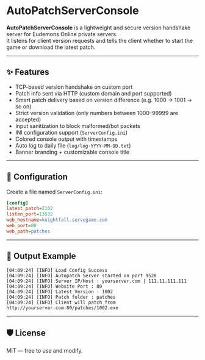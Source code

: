 # AutoPatchServerConsole

**AutoPatchServerConsole** is a lightweight and secure version handshake server for Eudemons Online private servers.  
It listens for client version requests and tells the client whether to start the game or download the latest patch.

---

## ✨ Features

- TCP-based version handshake on custom port
- Patch info sent via HTTP (custom domain and port supported)
- Smart patch delivery based on version difference (e.g. 1000 → 1001 → so on)
- Strict version validation (only numbers between 1000–99999 are accepted)
- Input sanitization to block malformed/bot packets
- INI configuration support (`ServerConfig.ini`)
- Colored console output with timestamps
- Auto log to daily file (`log/log-YYYY-MM-DD.txt`)
- Banner branding + customizable console title

---

## 🔧 Configuration

Create a file named `ServerConfig.ini`:

```ini
[config]
latest_patch=2102
listen_port=13532
web_hostname=knightfall.servegame.com
web_port=80
web_path=patches
```

---

## 📁 Output Example

```text
[04:09:24] [INFO] Load Config Success
[04:09:24] [INFO] Autopatch Server started on port 9528
[04:09:24] [INFO] Server IP/Host : yourserver.com | 111.11.111.111
[04:09:24] [INFO] Website Port : 80
[04:09:24] [INFO] Latest Version : 1002
[04:09:24] [INFO] Patch folder : patches
[04:09:24] [INFO] Client will patch from http://yourserver.com:80/patches/1002.exe
```


---

## 🛡️ License

MIT — free to use and modify.
